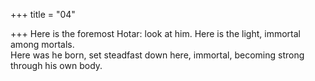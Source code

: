 +++
title = "04"

+++
Here is the foremost Hotar: look at him. Here is the light, immortal  among mortals.  
Here was he born, set steadfast down here, immortal, becoming strong  through his own body.  